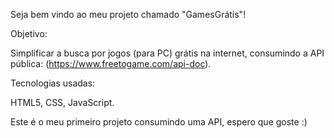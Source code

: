 Seja bem vindo ao meu projeto chamado "GamesGrátis"!

Objetivo:

Simplificar a busca por jogos (para PC) grátis na internet, consumindo a API pública: (https://www.freetogame.com/api-doc).

Tecnologias usadas:

HTML5, CSS, JavaScript.


Este é o meu primeiro projeto consumindo uma API, espero que goste :)